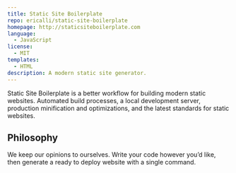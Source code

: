 ```yaml
---
title: Static Site Boilerplate
repo: ericalli/static-site-boilerplate
homepage: http://staticsiteboilerplate.com
language:
  - JavaScript
license:
  - MIT
templates:
  - HTML
description: A modern static site generator.
---
```


Static Site Boilerplate is a better workflow for building modern static websites. Automated build processes, a local development server, production minification and optimizations, and the latest standards for static websites.

## Philosophy

We keep our opinions to ourselves. Write your code however you’d like, then generate a ready to deploy website with a single command.

